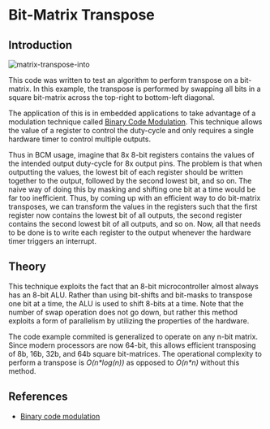 # Bit-Matrix Transpose #

## Introduction ##

![matrix-transpose-into](http://code.digital-static.net/matrix-transpose/raw/tip/doc/matrix-transpose-intro.png)

This code was written to test an algorithm to perform transpose on a bit-matrix.
In this example, the transpose is performed by swapping all bits in a square
bit-matrix across the top-right to bottom-left diagonal.

The application of this is in embedded applications to take advantage of a
modulation technique called
[Binary Code Modulation](http://www.batsocks.co.uk/readme/art_bcm_1.htm). This
technique allows the value of a register to control the duty-cycle and only
requires a single hardware timer to control multiple outputs.

Thus in BCM usage, imagine that 8x 8-bit registers contains the values of the
intended output duty-cycle for 8x output pins. The problem is that when
outputting the values, the lowest bit of each register should be written
together to the output, followed by the second lowest bit, and so on.
The naive way of doing this by masking and shifting one bit at a time would be
far too inefficient. Thus, by coming up with an efficient way to do bit-matrix
transposes, we can transform the values in the registers such that the first
register now contains the lowest bit of all outputs, the second register
contains the second lowest bit of all outputs, and so on. Now, all that needs
to be done is to write each register to the output whenever the hardware timer
triggers an interrupt.

## Theory ##

This technique exploits the fact that an 8-bit microcontroller almost always has
an 8-bit ALU. Rather than using bit-shifts and bit-masks to transpose one bit
at a time, the ALU is used to shift 8-bits at a time. Note that the number of
swap operation does not go down, but rather this method exploits a form of
parallelism by utilizing the properties of the hardware.

The code example commited is generalized to operate on any n-bit matrix. Since
modern processors are now 64-bit, this allows efficient transposing of 8b, 16b,
32b, and 64b square bit-matrices. The operational complexity to perform a
transpose is _O(n\*log(n))_ as opposed to _O(n\*n)_ without this method.

## References ##

* [Binary code modulation](http://www.batsocks.co.uk/readme/art_bcm_1.htm)
